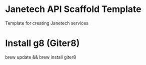 # Janetech API Scaffold Template
Template for creating Janetech services

# Install g8 (Giter8)
brew update && brew install giter8
